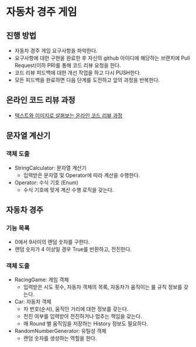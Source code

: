 # 자동차 경주 게임
## 진행 방법
* 자동차 경주 게임 요구사항을 파악한다.
* 요구사항에 대한 구현을 완료한 후 자신의 github 아이디에 해당하는 브랜치에 Pull Request(이하 PR)를 통해 코드 리뷰 요청을 한다.
* 코드 리뷰 피드백에 대한 개선 작업을 하고 다시 PUSH한다.
* 모든 피드백을 완료하면 다음 단계를 도전하고 앞의 과정을 반복한다.

## 온라인 코드 리뷰 과정
* [텍스트와 이미지로 살펴보는 온라인 코드 리뷰 과정](https://github.com/next-step/nextstep-docs/tree/master/codereview)

## 문자열 계산기  

### 객체 도출

* StringCalculator: 문자열 계산기
    * 입력받은 문자열 및 Operator에 따라 계산을 수행한다.
* Operator: 수식 기호 (Enum)
    * 수식 기호에 맞게 계산 수행 로직을 갖는다.

## 자동차 경주

### 기능 목록
* 0에서 9사이의 랜덤 숫자를 구한다.  
* 랜덤 숫자가 4 이상일 경우 True를 반환하고, 전진한다.

### 객체 도출  
* RacingGame: 게임 객체
  * 입력받은 시도 횟수, 자동차 객체의 목록, 자동차가 움직이는 룰 규칙 정보를 갖는다.  
* Car: 자동차 객체  
  * 차 번호(순서), 움직인 거리에 대한 정보를 갖는다.
  * 전진 여부를 입력받아 전진하거나 멈추는 책임을 갖는다.
  * 매 Round 별 움직임을 저장하는 History 정보도 필요하다.  
* RandomNumberGenerator: 유틸성 객체  
  * 랜덤 숫자를 생성하는 역할을 한다.  